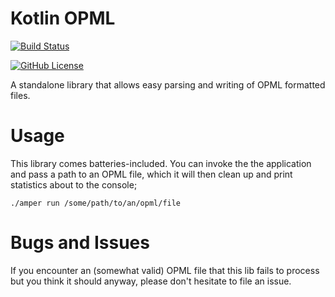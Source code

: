 # Kotlin OPML

[![Build Status](https://github.com/janseeger/kotlin-opml/actions/workflows/unit-tests.yml/badge.svg)](https://github.com/janseeger/kotlin-opml/actions/workflows/unit-tests.yml)

[![GitHub License](https://img.shields.io/github/license/janseeger/kotlin-opml)](https://github.com/janseeger/kotlin-opml/blob/main/LICENSE)

A standalone library that allows easy parsing and writing of OPML formatted files.

# Usage

This library comes batteries-included. You can invoke the the application and pass a path to an OPML file, which it will then clean up and print statistics about to the console;

```shell
./amper run /some/path/to/an/opml/file
```

# Bugs and Issues

If you encounter an (somewhat valid) OPML file that this lib fails to process but you think it should anyway, please don't hesitate to file an issue.